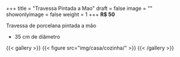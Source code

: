+++
title = "Travessa Pintada a Mao"
draft = false
image = ""
showonlyimage = false
weight = 1
+++
**R$ 50**

<!--more-->

Travessa de porcelana pintada a mão

- 35 cm de diâmetro


{{< gallery >}}
{{< figure src="img/casa/cozinha/" >}}
{{< /gallery >}}
